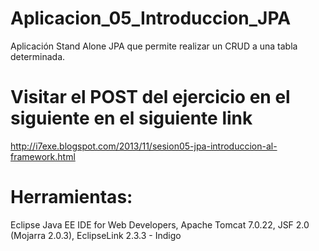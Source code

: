 # Aplicacion_05_Introduccion_JPA
Aplicación Stand Alone JPA que permite realizar un CRUD a una tabla determinada.

# Visitar el POST del ejercicio en el siguiente en el siguiente link
http://i7exe.blogspot.com/2013/11/sesion05-jpa-introduccion-al-framework.html

# Herramientas:
Eclipse Java EE IDE for Web Developers, Apache Tomcat 7.0.22, JSF 2.0 (Mojarra 2.0.3), EclipseLink 2.3.3 - Indigo

